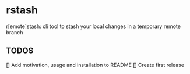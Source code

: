 # rstash
r[emote]stash: cli tool to stash your local changes in a temporary remote branch

## TODOS
[] Add motivation, usage and installation to README
[] Create first release
